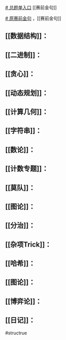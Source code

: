 [# 总题单入口](https://zhuanlan.zhihu.com/p/716449304)
[[赛前金句]]

[# 原赛前金句](https://www.luogu.com.cn/article/7c1ig5wa) ，[[赛前金句]]

## [[数据结构]]：

## [[二进制]]：

## [[贪心]]：

## [[动态规划]]：

## [[计算几何]]：

## [[字符串]]：

## [[数论]]：

## [[计数专题]]：

## [[莫队]]：

## [[图论]]：

## [[分治]]：
## [[杂项Trick]]：

## [[哈希]]：

## [[图论]]：

## [[博弈论]]：

## [[日记]]：

#structrue 

